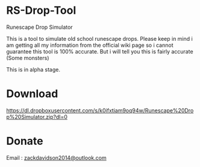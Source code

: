 RS-Drop-Tool
============

Runescape Drop Simulator

This is a tool to simulate old school runescape drops. Please keep in mind i am getting all my information from the official
wiki page so i cannot guarantee this tool is 100% accurate. But i will tell you this is fairly accurate (Some monsters)

This is in alpha stage.

Download
============
 https://dl.dropboxusercontent.com/s/k0ifxtiam9oq94w/Runescape%20Drop%20Simulator.zip?dl=0

Donate
============
Email : zackdavidson2014@outlook.com